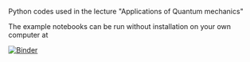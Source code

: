 Python codes used in the lecture "Applications of Quantum mechanics"

The example notebooks can be run without installation on your own computer at

[![Binder](http://mybinder.org/badge.svg)](http://mybinder.org/repo/michaelwimmer/applications_qm)
